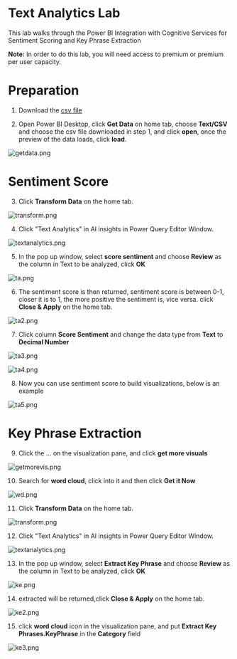 # Text Analytics Lab
This lab walks through the Power BI Integration with Cognitive Services for Sentiment Scoring and Key Phrase Extraction

**Note:** In order to do this lab, you will need access to premium or premium per user capacity.

# Preparation 
1. Download the [csv file](https://raw.githubusercontent.com/lipinght/PBICookbook/main/AdvAnalytics/MarvelReviews.csv) 

2. Open Power BI Desktop, click **Get Data** on home tab, choose **Text/CSV** and choose the csv file downloaded in step 1, and click **open**, once the preview of the data loads, click **load**.

![getdata.png](images/getdata.png)


# Sentiment Score
3. Click **Transform Data** on the home tab.

![transform.png](images/transform.png)

4. Click "Text Analytics" in AI insights in Power Query Editor Window.

![textanalytics.png](images/textanalytics.png)

5. In the pop up window, select **score sentiment** and choose **Review** as the column in Text to be analyzed, click **OK**

![ta.png](images/ta.png)

6. The sentiment score is then returned, sentiment score is between 0-1, closer it is to 1, the more positive the sentiment is, vice versa. click **Close & Apply** on the home tab.

![ta2.png](images/ta2.png)

7. Click column **Score Sentiment** and change the data type from **Text** to **Decimal Number**

![ta3.png](images/ta3.png)

![ta4.png](images/ta4.png)

8. Now you can use sentiment score to build visualizations, below is an example

![ta5.png](images/ta5.png)

# Key Phrase Extraction
9. Click the ... on the visualization pane, and click **get more visuals**

![getmorevis.png](images/getmorevis.png)

10. Search for  **word cloud**, click into it and then click **Get it Now**

![wd.png](images/wd.png)

11. Click **Transform Data** on the home tab.

![transform.png](images/transform.png)

12. Click "Text Analytics" in AI insights in Power Query Editor Window.

![textanalytics.png](images/textanalytics.png)

13. In the pop up window, select **Extract Key Phrase** and choose **Review** as the column in Text to be analyzed, click **OK**

![ke.png](images/ke.png)

14. extracted will be returned,click **Close & Apply** on the home tab.

![ke2.png](images/ke2.png)

15. click **word cloud** icon in the visualization pane, and put **Extract Key Phrases.KeyPhrase** in the **Category** field

![ke3.png](images/ke3.png)
